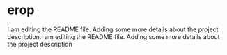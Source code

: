 # erop
I am editing the README file. Adding some more details about the project description.I am editing the README file. Adding some more details about the project description
